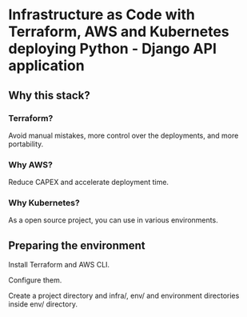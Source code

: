 # Infrastructure as Code with Terraform, AWS and Kubernetes deploying Python - Django API application

## Why this stack?

### Terraform?

Avoid manual mistakes, more control over the deployments, and more portability.

### Why AWS?

Reduce CAPEX and accelerate deployment time.

### Why Kubernetes?

As a open source project, you can use in various environments.


## Preparing the environment

Install Terraform and AWS CLI.

Configure them.

Create a project directory and infra/, env/ and environment directories inside env/ directory.


